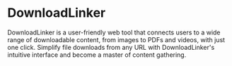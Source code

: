 # DownloadLinker
DownloadLinker is a user-friendly web tool that connects users to a wide range of downloadable content, from images to PDFs and videos, with just one click. Simplify file downloads from any URL with DownloadLinker's intuitive interface and become a master of content gathering.
